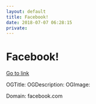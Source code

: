 ```yaml
---
layout: default
title: Facebook!
date: 2018-07-07 06:28:15
private: 
---
```


# Facebook!

[Go to link](https://facebook.com)

OGTitle: 
OGDescription: 
OGImage: 

Domain: facebook.com

